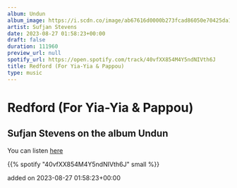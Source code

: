 ```yaml
---
album: Undun
album_image: https://i.scdn.co/image/ab67616d0000b273fcad86050e70425da12ca80b
artist: Sufjan Stevens
date: 2023-08-27 01:58:23+00:00
draft: false
duration: 111960
preview_url: null
spotify_url: https://open.spotify.com/track/40vfXX854M4Y5ndNIVth6J
title: Redford (For Yia-Yia & Pappou)
type: music
---
```



# Redford (For Yia-Yia & Pappou)

## Sufjan Stevens on the album Undun

You can listen [here](https://open.spotify.com/track/40vfXX854M4Y5ndNIVth6J)

{{% spotify "40vfXX854M4Y5ndNIVth6J" small %}}

added on 2023-08-27 01:58:23+00:00
